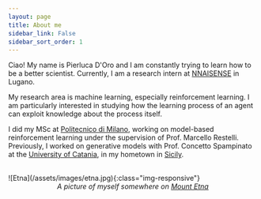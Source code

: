 ```yaml
---
layout: page
title: About me
sidebar_link: False
sidebar_sort_order: 1
---
```


Ciao! My name is Pierluca D'Oro and I am constantly trying to learn how to be a better scientist. Currently, I am a research intern at [NNAISENSE](https://nnaisense.com/) in Lugano.

My research area is machine learning, especially reinforcement learning. I am particularly interested in studying how the learning process of an agent can exploit knowledge about the process itself.

I did my MSc at [Politecnico di Milano](https://www.polimi.it/), working on model-based reinforcement learning under the supervision of Prof. Marcello Restelli.
Previously, I worked on generative models with Prof. Concetto Spampinato at the [University of Catania](https://www.unict.it/), in my hometown in [Sicily](https://en.wikipedia.org/wiki/Sicily).

<br>
![Etna](/assets/images/etna.jpg){:class="img-responsive"}
<center><i>A picture of myself somewhere on <a href="https://en.wikipedia.org/wiki/Mount_Etna">Mount Etna</a></i></center>
